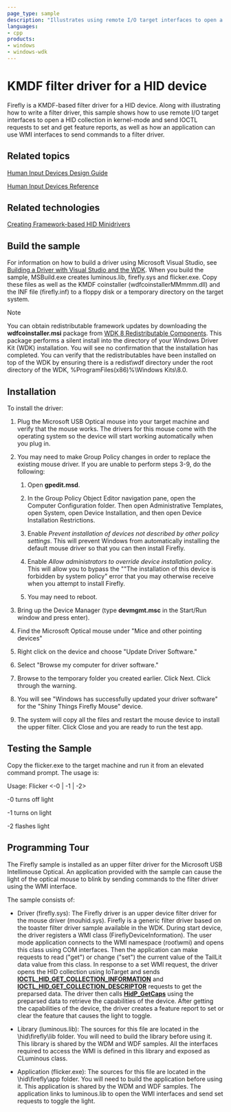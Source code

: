 ```yaml
---
page_type: sample
description: "Illustrates using remote I/O target interfaces to open a HID collection in kernel-mode and send IOCTL requests to set and get feature reports."
languages:
- cpp
products:
- windows
- windows-wdk
---
```


# KMDF filter driver for a HID device

Firefly is a KMDF-based filter driver for a HID device. Along with illustrating how to write a filter driver, this sample shows how to use remote I/O target interfaces to open a HID collection in kernel-mode and send IOCTL requests to set and get feature reports, as well as how an application can use WMI interfaces to send commands to a filter driver.

## Related topics

[Human Input Devices Design Guide](https://docs.microsoft.com/windows-hardware/drivers/hid)

[Human Input Devices Reference](https://docs.microsoft.com/windows-hardware/drivers/ddi/content/_hid)

## Related technologies

[Creating Framework-based HID Minidrivers](https://docs.microsoft.com/previous-versions//ff540774(v=vs.85))

## Build the sample

For information on how to build a driver using Microsoft Visual Studio, see [Building a Driver with Visual Studio and the WDK](https://docs.microsoft.com/windows-hardware/drivers/develop/building-a-driver). When you build the sample, MSBuild.exe creates luminous.lib, firefly.sys and flicker.exe. Copy these files as well as the KMDF coinstaller (wdfcoinstallerMMmmm.dll) and the INF file (firefly.inf) to a floppy disk or a temporary directory on the target system.

> [!NOTE]
> You can obtain redistributable framework updates by downloading the **wdfcoinstaller.msi** package from [WDK 8 Redistributable Components](https://go.microsoft.com/fwlink/p/?LinkID=253170). This package performs a silent install into the directory of your Windows Driver Kit (WDK) installation. You will see no confirmation that the installation has completed. You can verify that the redistributables have been installed on top of the WDK by ensuring there is a redist\\wdf directory under the root directory of the WDK, %ProgramFiles(x86)%\\Windows Kits\\8.0.

## Installation

To install the driver:

1. Plug the Microsoft USB Optical mouse into your target machine and verify that the mouse works. The drivers for this mouse come with the operating system so the device will start working automatically when you plug in.

1. You may need to make Group Policy changes in order to replace the existing mouse driver. If you are unable to perform steps 3-9, do the following:

   1. Open **gpedit.msd**.

   1. In the Group Policy Object Editor navigation pane, open the Computer Configuration folder. Then open Administrative Templates, open System, open Device Installation, and then open Device Installation Restrictions.

   1. Enable *Prevent installation of devices not described by other policy settings*. This will prevent Windows from automatically installing the default mouse driver so that you can then install Firefly.

   1. Enable *Allow administrators to override device installation policy*. This will allow you to bypass the ""The installation of this device is forbidden by system policy" error that you may otherwise receive when you attempt to install Firefly.

   1. You may need to reboot.

1. Bring up the Device Manager (type **devmgmt.msc** in the Start/Run window and press enter).

1. Find the Microsoft Optical mouse under "Mice and other pointing devices"

1. Right click on the device and choose "Update Driver Software."

1. Select "Browse my computer for driver software."

1. Browse to the temporary folder you created earlier. Click Next. Click through the warning.

1. You will see "Windows has successfully updated your driver software" for the "Shiny Things Firefly Mouse" device.

1. The system will copy all the files and restart the mouse device to install the upper filter. Click Close and you are ready to run the test app.

## Testing the Sample

Copy the flicker.exe to the target machine and run it from an elevated command prompt. The usage is:

Usage: Flicker \<-0 | -1 | -2\>

-0 turns off light

-1 turns on light

-2 flashes light

## Programming Tour

The Firefly sample is installed as an upper filter driver for the Microsoft USB Intellimouse Optical. An application provided with the sample can cause the light of the optical mouse to blink by sending commands to the filter driver using the WMI interface.

The sample consists of:

- Driver (firefly.sys): The Firefly driver is an upper device filter driver for the mouse driver (mouhid.sys). Firefly is a generic filter driver based on the toaster filter driver sample available in the WDK. During start device, the driver registers a WMI class (FireflyDeviceInformation). The user mode application connects to the WMI namespace (root\\wmi) and opens this class using COM interfaces. Then the application can make requests to read ("get") or change ("set") the current value of the TailLit data value from this class. In response to a set WMI request, the driver opens the HID collection using IoTarget and sends [**IOCTL\_HID\_GET\_COLLECTION\_INFORMATION**](https://docs.microsoft.com/windows-hardware/drivers/ddi/content/hidclass/ni-hidclass-ioctl_hid_get_collection_information) and [**IOCTL\_HID\_GET\_COLLECTION\_DESCRIPTOR**](https://docs.microsoft.com/windows-hardware/drivers/ddi/content/hidclass/ni-hidclass-ioctl_hid_get_collection_descriptor) requests to get the preparsed data. The driver then calls [**HidP\_GetCaps**](https://docs.microsoft.com/windows-hardware/drivers/ddi/content/hidpi/nf-hidpi-hidp_getcaps) using the preparsed data to retrieve the capabilities of the device. After getting the capabilities of the device, the driver creates a feature report to set or clear the feature that causes the light to toggle.

- Library (luminous.lib): The sources for this file are located in the \\hid\\firefly\\lib folder. You will need to build the library before using it. This library is shared by the WDM and WDF samples. All the interfaces required to access the WMI is defined in this library and exposed as CLuminous class.

- Application (flicker.exe): The sources for this file are located in the \\hid\\firefly\\app folder. You will need to build the application before using it. This application is shared by the WDM and WDF samples. The application links to luminous.lib to open the WMI interfaces and send set requests to toggle the light.
